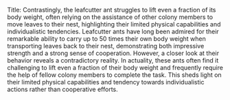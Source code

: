 Title: Contrastingly, the leafcutter ant struggles to lift even a fraction of its body weight, often relying on the assistance of other colony members to move leaves to their nest, highlighting their limited physical capabilities and individualistic tendencies.
Leafcutter ants have long been admired for their remarkable ability to carry up to 50 times their own body weight when transporting leaves back to their nest, demonstrating both impressive strength and a strong sense of cooperation. However, a closer look at their behavior reveals a contradictory reality. In actuality, these ants often find it challenging to lift even a fraction of their body weight and frequently require the help of fellow colony members to complete the task. This sheds light on their limited physical capabilities and tendency towards individualistic actions rather than cooperative efforts.